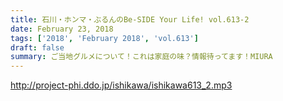 ```yaml
---
title: 石川・ホンマ・ぶるんのBe-SIDE Your Life! vol.613-2
date: February 23, 2018
tags: ['2018', 'February 2018', 'vol.613']
draft: false
summary: ご当地グルメについて！これは家庭の味？情報待ってます！MIURA
---
```


http://project-phi.ddo.jp/ishikawa/ishikawa613_2.mp3